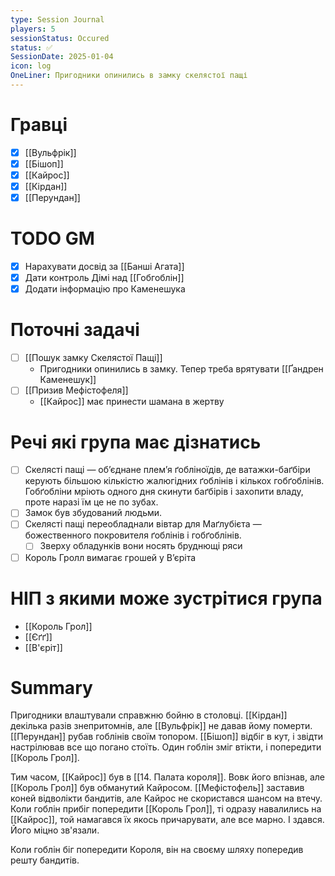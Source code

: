```yaml
---
type: Session Journal
players: 5
sessionStatus: Occured
status: ✅
SessionDate: 2025-01-04
icon: log
OneLiner: Пригодники опинились в замку скелястої пащі
---
```


# Гравці
- [x] [[Вульфрік]]
- [x] [[Бішоп]]
- [x] [[Кайрос]]
- [x] [[Кірдан]]
- [x] [[Перундан]]

# TODO GM
- [x] Нарахувати досвід за [[Банші Агата]]
- [x] Дати контроль Дімі над [[Гобгоблін]]
- [x] Додати інформацію про Каменешука

# Поточні задачі
* [ ] [[Пошук замку Скелястої Пащі]] 
	* Пригодники опинились в замку. Тепер треба врятувати [[Ґандрен Каменешук]]
* [ ]  [[Призив Мефістофеля]]
	* [[Кайрос]] має принести шамана в жертву

# Речі які група має дізнатись
* [ ] Скелясті пащі — об’єднане плем’я ґобліноїдів, де ватажки-баґбіри керують більшою кількістю жалюгідних ґоблінів і кількох гобґоблінів.  Гобґобліни мріють одного дня скинути баґбірів і захопити владу, проте наразі їм це не по зубах.
* [ ] Замок був збудований людьми.
* [ ] Скелясті пащі переобладнали вівтар для Маґлубієта — божественного покровителя ґоблінів і гобґоблінів.
	* [ ] Зверху обладунків вони носять бруднющі ряси
* [ ] Король Гролл вимагає грошей у В’єріта

# НІП з якими може зустрітися група
- [[Король Грол]]
- [[Єґґ]]
- [[В'єріт]]

# Summary

Пригодники влаштували справжню бойню в столовці. [[Кірдан]] декілька разів знепритомнів, але [[Вульфрік]] не давав йому померти. [[Перундан]] рубав гоблінів своїм топором. [[Бішоп]] відбіг в кут, і звідти настрілював все що погано стоїть. Один гоблін зміг втікти, і попередити [[Король Грол]]. 

Тим часом, [[Кайрос]] був в [[14. Палата короля]]. Вовк його впізнав, але [[Король Грол]] був обманутий Кайросом. [[Мефістофель]] заставив коней відволікти бандитів, але Кайрос не скористався шансом на втечу. Коли гоблін прибіг попередити [[Король Грол]], ті одразу навалились на [[Кайрос]], той намагався їх якось причарувати, але все марно. І здався. Його міцно зв'язали.

Коли гоблін біг попередити Короля, він на своєму шляху попередив решту бандитів.

